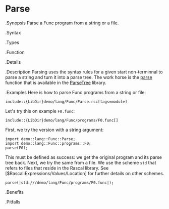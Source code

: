# Parse

.Synopsis
Parse a Func program from a string or a file.

.Syntax

.Types

.Function

.Details

.Description
Parsing uses the syntax rules for a given start non-terminnal to parse a string and turn it into a parse tree.
The work horse is the [parse]((Library:ParseTree-parse)) function that is available in the 
[ParseTree]((Library:ParseTree)) library.

.Examples
Here is how to parse Func programs from a string or file:
```rascal
include::{LibDir}demo/lang/Func/Parse.rsc[tags=module]
```

                
Let's try this on example `F0.func`:
```rascal
include::{LibDir}demo/lang/Func/programs/F0.func[]
```

First, we try the version with a string argument:
```rascal-shell,continue
import demo::lang::Func::Parse;
import demo::lang::Func::programs::F0;
parse(F0);
```
This must be defined as success: we get the original program and its parse tree back.
Next, we try the same from a file. We use the scheme `std` that refers to files that reside in the Rascal library.
See [$Rascal:Expressions/Values/Location] for further details on other schemes.
```rascal-shell,continue
parse(|std:///demo/lang/Func/programs/F0.func|);
```

.Benefits

.Pitfalls

